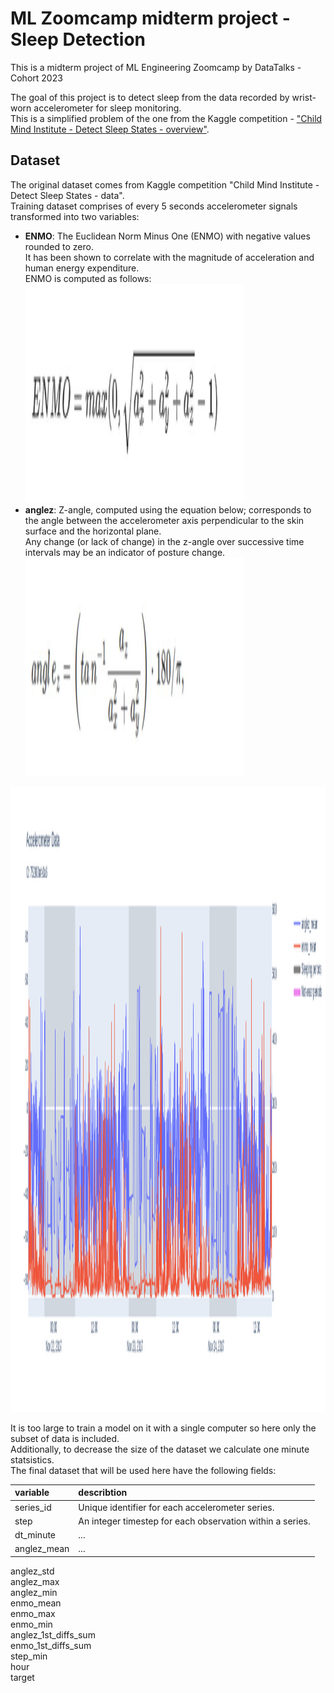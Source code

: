 # ML Zoomcamp midterm project - Sleep Detection
This is a midterm project of ML Engineering Zoomcamp by DataTalks - Cohort 2023

The goal of this project is to detect sleep from the data recorded by wrist-worn accelerometer for sleep monitoring.<br>
This is a simplified problem of the one from the Kaggle competition - ["Child Mind Institute - Detect Sleep States - overview"](https://www.kaggle.com/competitions/child-mind-institute-detect-sleep-states).

## Dataset
The original dataset comes from Kaggle competition "Child Mind Institute - Detect Sleep States - data".<br>
Training dataset comprises of every 5 seconds accelerometer signals transformed into two variables:
- <b>ENMO</b>: The Euclidean Norm Minus One (ENMO) with negative values rounded to zero.
  <br>It has been shown to correlate with the magnitude of acceleration and human energy expenditure.
  <br>ENMO is computed as follows:<br>
  <img src="enmo.jpg" width="350" height="350" />
- <b>anglez</b>: Z-angle, computed using the equation below; corresponds to the angle between the accelerometer axis perpendicular to the skin surface and the horizontal plane.
  <br>Any change (or lack of change) in the z-angle over successive time intervals may be an indicator of posture change.<br>
  <img src="anglez.jpg" width="350" height="350" />

<img src="series_plot.png" width="1400" height="1000" />

It is too large to train a model on it with a single computer so here only the subset of data is included.<br>
Additionally, to decrease the size of the dataset we calculate one minute statsistics.<br>
The final dataset that will be used here have the following fields:

| variable | describtion |
|:---|:---|
| series_id | Unique identifier for each accelerometer series. |
| step | An integer timestep for each observation within a series. |
|dt_minute|...|
|anglez_mean|...|
anglez_std	
anglez_max	
anglez_min	
enmo_mean	
enmo_max	
enmo_min	
anglez_1st_diffs_sum	
enmo_1st_diffs_sum	
step_min	
hour	
target


